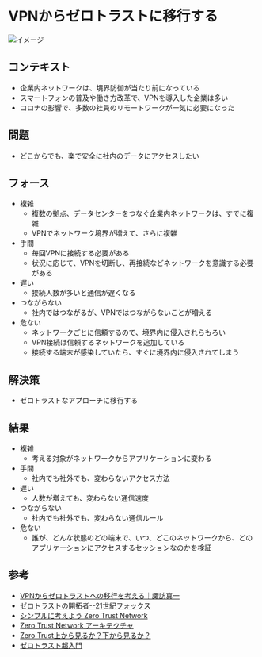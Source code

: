 # VPNからゼロトラストに移行する

![イメージ](https://d2l930y2yx77uc.cloudfront.net/production/uploads/images/23745917/picture_pc_198adf800329c9d5bc02dc12be3a6bbe.png)

## コンテキスト

- 企業内ネットワークは、境界防御が当たり前になっている
- スマートフォンの普及や働き方改革で、VPNを導入した企業は多い
- コロナの影響で、多数の社員のリモートワークが一気に必要になった

## 問題

- どこからでも、楽で安全に社内のデータにアクセスしたい

## フォース

- 複雑
  - 複数の拠点、データセンターをつなぐ企業内ネットワークは、すでに複雑
  - VPNでネットワーク境界が増えて、さらに複雑
- 手間
  - 毎回VPNに接続する必要がある
  - 状況に応じて、VPNを切断し、再接続などネットワークを意識する必要がある
- 遅い
  - 接続人数が多いと通信が遅くなる
- つながらない
  - 社内ではつながるが、VPNではつながらないことが増える
- 危ない
  - ネットワークごとに信頼するので、境界内に侵入されらもろい
  - VPN接続は信頼するネットワークを追加している
  - 接続する端末が感染していたら、すぐに境界内に侵入されてしまう

## 解決策

- ゼロトラストなアプローチに移行する

## 結果

- 複雑
  - 考える対象がネットワークからアプリケーションに変わる
- 手間
  - 社内でも社外でも、変わらないアクセス方法
- 遅い
  - 人数が増えても、変わらない通信速度
- つながらない
  - 社内でも社外でも、変わらない通信ルール
- 危ない
  - 誰が、どんな状態のどの端末で、いつ、どこのネットワークから、どのアプリケーションにアクセスするセッションなのかを検証


## 参考

- ‪[VPNからゼロトラストへの移行を考える｜諏訪真一](https://note.com/suwash/n/na22941028e38‬)
- [ゼロトラストの開拓者--21世紀フォックス](https://japan.zdnet.com/article/35134505/)
- [シンプルに考えよう Zero Trust Network](https://www.slideshare.net/ryukiyoshimatsu/zero-trust-network)
- [Zero Trust Network アーキテクチャ](https://www.slideshare.net/YukioIto1/zero-trust-network)
- [Zero Trust上から見るか？下から見るか？](https://speakerdeck.com/ken5scal/zero-trustshang-karajian-ruka-xia-karajian-ruka)
- [ゼロトラスト超入門](https://booth.pm/ja/items/1318558)
